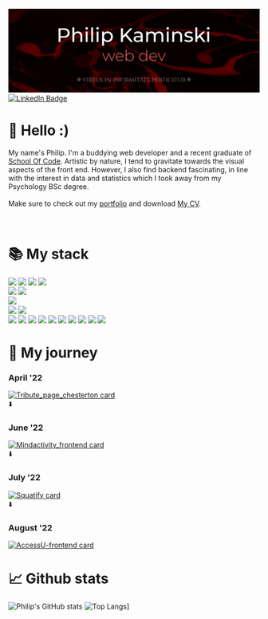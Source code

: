 

![Philip's GitHub Banner](./assets/banner_darkmode.png)
[![LinkedIn Badge](https://img.shields.io/twitter/url?label=LinkedIn&logo=LinkedIn&style=social&url=https%3A%2F%2Fwww.linkedin.com%2Fin%2Fkaminskp%2F)](https://www.linkedin.com/in/kaminskp/)

# 👋 Hello :)

My name's Philip. I'm a buddying web developer and a recent graduate of [School Of Code](https://www.schoolofcode.com/). Artistic by nature, I tend to gravitate towards the visual aspects of the front end. However, I also find backend fascinating, in line with the interest in data and statistics which I took away from my Psychology BSc degree.</br>
</br>
Make sure to check out my [portfolio]("https://www.philip-kaminski.tech/") and download <a href="./CV.pdf" download>My CV</a>.
</br>
</br>
</br>

# 📚 My stack

![](https://img.shields.io/badge/Code-React.js-informational?style=flat&logo=react&logoColor=white&color=4AB197)
![](https://img.shields.io/badge/Code-Next.js-informational?style=flat&logo=nextdotjs&logoColor=white&color=4AB197)
![](https://img.shields.io/badge/Code-SQL-informational?style=flat&logo=postgresql&logoColor=white&color=4AB197)
![](https://img.shields.io/badge/Code-JavaScript-informational?style=flat&logo=JavaScript&logoColor=white&color=4AB197)
</br>
![](https://img.shields.io/badge/Style-CSS-informational?style=flat&logo=css3&logoColor=white&color=b80087)
![](https://img.shields.io/badge/Style-Styled_Components-informational?style=flat&logo=styled-components&logoColor=white&color=b80087)
</br>
![](https://img.shields.io/badge/Libraries-ChakraUI-informational?style=flat&logo=chakraui&logoColor=white&color=green)
</br>
![](https://img.shields.io/badge/Test-Jest-informational?style=flat&logo=jest&logoColor=white&color=ff5100) ![](https://img.shields.io/badge/Test-React_Testing_Library-informational?style=flat&logo=testinglibrary&logoColor=white&color=ff5100) 
</br>
![](https://img.shields.io/badge/Tools-Vercel-informational?style=flat&logo=vercel&logoColor=white&color=332df7) ![](https://img.shields.io/badge/Tools-Auth0-informational?style=flat&logo=auth0&logoColor=white&color=332df7)
![](https://img.shields.io/badge/Tools-Netlify-informational?style=flat&logo=netlify&logoColor=white&color=332df7) ![](https://img.shields.io/badge/Tools-Auth0-informational?style=flat&logo=auth0&logoColor=white&color=332df7)
![](https://img.shields.io/badge/Tools-AWS-informational?style=flat&logo=amazonaws&logoColor=white&color=332df7)
![](https://img.shields.io/badge/Tools-NPM-informational?style=flat&logo=npm&logoColor=white&color=332df7)
![](https://img.shields.io/badge/Tools-GitHub-informational?style=flat&logo=GitHub&logoColor=white&color=332df7)
![](https://img.shields.io/badge/Tools-Postman-informational?style=flat&logo=Postman&logoColor=white&color=332df7)
![](https://img.shields.io/badge/Tools-Gimp-informational?style=flat&logo=gimp&logoColor=white&color=332df7)
![](https://img.shields.io/badge/Tools-Inkscape-informational?style=flat&logo=inkscape&logoColor=white&color=332df7)

# 🚀 My journey

### April '22
[![Tribute_page_chesterton card](https://github-readme-stats.vercel.app/api/pin/?username=aureaflamma&repo=tribute_page_chesterton&&bg_color=90,000000,9f0909&text_color=FFFFFF&title_color=FFFFFF&icon_color=cd8484)](https://github.com/AureaFlamma/tribute_page_chesterton)
</br>
⬇️
</br>
### June '22
[![Mindactivity_frontend card](https://github-readme-stats.vercel.app/api/pin/?username=aureaflamma&repo=mindactivity_frontend&bg_color=90,000000,9f0909&text_color=FFFFFF&title_color=FFFFFF&icon_color=cd8484)](https://github.com/AureaFlamma/mindactivity_frontend)
</br>
⬇️
</br>
### July '22
[![Squatify card](https://github-readme-stats.vercel.app/api/pin/?username=aureaflamma&repo=Squatify-App&bg_color=90,000000,9f0909&text_color=FFFFFF&title_color=FFFFFF&icon_color=cd8484)](https://github.com/AureaFlamma/mindactivity_frontend)
</br>
⬇️
</br>
### August '22
[![AccessU-frontend card](https://github-readme-stats.vercel.app/api/pin/?username=aureaflamma&repo=AccessU-frontend&bg_color=90,000000,9f0909&text_color=FFFFFF&title_color=FFFFFF&icon_color=cd8484)](https://github.com/AureaFlamma/mindactivity_frontend)

# 📈 Github stats

<!--This can be used to create a new theme- just fork the repo-->

![Philip's GitHub stats](https://github-readme-stats.vercel.app/api?username=aureaflamma&count_private=true&show_icons=true&bg_color=106,000000,9f0909,9f0909&text_color=FFFFFF&title_color=FFFFFF&icon_color=cd8484)
![Top Langs](https://github-readme-stats.vercel.app/api/top-langs/?username=aureaflamma&show_icons=true&layout=compact&bg_color=106,000000,9f0909,9f0909&text_color=FFFFFF&title_color=FFFFFF&icon_color=cd8484)]
</br>
</br>
</br>





</details>

<!---
AureaFlamma/AureaFlamma is a ✨ special ✨ repository because its `README.md` (this file) appears on your GitHub profile.
You can click the Preview link to take a look at your changes.


PLAN:
1. Deploy Tribute
2. Readme for Tribute

3. Deploy Mindactivity
4. Readme for mindactivity

5. Deploy Squatify
6. Readme for Squatify

7. Portfolio website
8. Photo
--->
